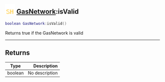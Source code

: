 ## <img src="../../.gitbook/assets/shared.png" width="32" height="32" /> [GasNetwork](../gasnetwork/README.md):isValid

```lua
boolean GasNetwork:isValid()
```

Returns true if the GasNetwork is valid

-----------------
## Returns

| Type   | Description |
| ------ | ----------: |
| boolean | No description |
